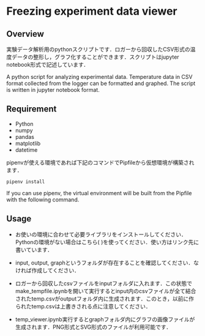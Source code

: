 # Freezing experiment data viewer

## Overview

実験データ解析用のpythonスクリプトです．ロガーから回収したCSV形式の温度データの整形し，グラフ化することができます．スクリプトはjupyter notebook形式で記述しています．

A python script for analyzing experimental data. Temperature data in CSV format collected from the logger can be formatted and graphed. The script is written in jupyter notebook format.

## Requirement
- Python
- numpy
- pandas
- matplotlib
- datetime

pipenvが使える環境であれば下記のコマンドでPipfileから仮想環境が構築されます．
```
pipenv install
```

If you can use pipenv, the virtual environment will be built from the Pipfile with the following command.

## Usage

- お使いの環境に合わせて必要ライブラリをインストールしてください．Pythonの環境がない場合はこちら(  )を使ってください．使い方はリンク先に書いています．

- input, output, graphというフォルダが存在することを確認してください．なければ作成してください．

- ロガーから回収したcsvファイルをinputフォルダに入れます．この状態でmake_tempfile.ipynbを開いて実行するとinput内のcsvファイルが全て結合されたtemp.csvがoutputフォルダ内に生成されます．このとき，以前に作られたtemp.csvは上書きされる点に注意してください．

- temp_viewer.ipynb実行するとgraphフォルダ内にグラフの画像ファイルが生成されます．PNG形式とSVG形式のファイルが利用可能です．
 




